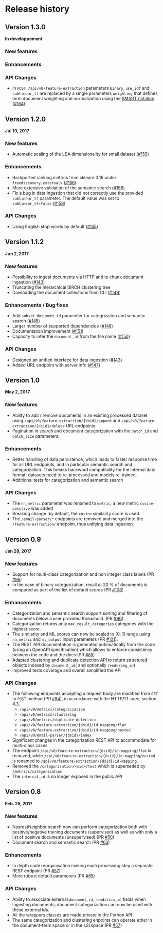 # Release history

## Version 1.3.0

**In developpement**

### New features


### Enhancements


### API Changes
 * In `POST /api/v0/feature-extraction` parameters `binary`, `use_idf` and  `sublinear_tf` are replaced by a single parameters `weighting` that defines term document weighting and normalization using the [SMART notation](https://en.wikipedia.org/wiki/SMART_Information_Retrieval_System)  ([#164](https://github.com/FreeDiscovery/FreeDiscovery/pull/164/files))

## Version 1.2.0

**Jul 10, 2017**

### New features

 * Automatic scaling of the LSA dimensionality for small dataset ([#159](https://github.com/FreeDiscovery/FreeDiscovery/pull/159))

### Enhancements

 * Backported ranking metrics from sklearn 0.19 under `freediscovery.externals` ([#156](https://github.com/FreeDiscovery/FreeDiscovery/pull/156))
 * More extensive validation of the semantic search ([#158](https://github.com/FreeDiscovery/FreeDiscovery/pull/158))
 * Fix a bug in data ingestion that did not correctly use the provided `sublinear_tf` parameter. The default value was set to `sublinear_tf=False` ([#158](https://github.com/FreeDiscovery/FreeDiscovery/pull/158))

### API Changes
 * Using English stop words by default ([#155](https://github.com/FreeDiscovery/FreeDiscovery/pull/155))

## Version 1.1.2

**Jun 2, 2017**

### New features

 * Possibility to ingest documents via HTTP and to chunk document ingestion ([#143](https://github.com/FreeDiscovery/FreeDiscovery/pull/143))
 * Truncating the hierarchical BIRCH clustering tree
 * Dowloading the document collections from CLI ([#149](https://github.com/FreeDiscovery/FreeDiscovery/pull/149))

### Enhancements / Bug fixes

 * Add `subset_document_id` parameter for categrization and semantic search ([#145](https://github.com/FreeDiscovery/FreeDiscovery/pull/145))
 * Larger number of supported dependencies ([#148](https://github.com/FreeDiscovery/FreeDiscovery/pull/148))
 * Documentation improvement ([#151](https://github.com/FreeDiscovery/FreeDiscovery/pull/151))
 * Capacity to infer the `document_id` from the file name ([#150](https://github.com/FreeDiscovery/FreeDiscovery/pull/150))

### API Changes
 * Designed an unified interface for data ingestion ([#143](https://github.com/FreeDiscovery/FreeDiscovery/pull/143))
 * Added URL endpoint with server info ([#147](https://github.com/FreeDiscovery/FreeDiscovery/pull/147))

## Version 1.0

**May 2, 2017**

### New features  

 * Ability to add / remove documents in an existing processed dataset using `/api/v0/feature-extraction/{dsid}/append` and `/api/v0/feature-extraction/{dsid}/delete` URL endpoints 
 * Pagination in search and document categorization with the `batch_id` and `batch_size` parameters.

### Enhancements

 * Better handling of data persistence, which leads to faster response time for all URL endpoints, and in particular semantic search and categorization. This breaks backward compatibility for the internal data format: datasets need to re-processed and models re-trained. 
 * Additional tests for categorization and semantic search 

### API Changes
 * The `nn_metric` parameter was renamed to `metric`; a new metric `cosine-positive` was added
 * Breaking change: by default, the `cosine` similarity score is used.
 * The `/email-parser/*` endpoints are removed and merged into the `/feature-extraction/` endpoint, thus unifying data ingestion.


## Version 0.9

**Jan 28, 2017**

### New features  

 * Support for multi-class categorization and non integer class labels (PR [#96](https://github.com/FreeDiscovery/FreeDiscovery/pull/96/files)) 
 * In the case of binary categorization, recall at 20 % of documents is computed as part of the list of default scores (PR [#106](https://github.com/FreeDiscovery/FreeDiscovery/pull/106))

### Enhancements

 * Categorization and semantic search support sorting and filtering of documents below a user provided threashold. (PR [#96](https://github.com/FreeDiscovery/FreeDiscovery/pull/96/files))
 * Categorization returns only `max_result_categories` categories with the highest score. 
 * The similarity and ML scores can now be scaled to [0, 1] range using `nn_metric` and `ml_output` input parameters (PR [#101](https://github.com/FreeDiscovery/FreeDiscovery/pull/100/files)).
 * The REST API documentation is generated automatically from the code (using an OpenAPI specification) which allows to enforce consistency between the code and the docs (PR [#85](https://github.com/FreeDiscovery/FreeDiscovery/pull/85))
 * Adapted clustering and duplicate detection API to return structured objects indexed by `document_id`( and optionally `rendering_id`)
 * Improved tests coverage and overall simplified the API


### API Changes
 
 * The following endpoints accepting a request body are modified from `GET` to `POST` method (PR [#94](https://github.com/FreeDiscovery/FreeDiscovery/pull/94)), in accordance with the HTTP/1.1 spec, section 4.3,
    - `/api/v0/metrics/categorization`
    - `/api/v0/metrics/clustering`
    - `/api/v0/metrics/duplicate-detection`
    - `/api/v0/feature-extraction/{dsid}/id-mapping/flat`
    - `/api/v0/feature-extraction/{dsid}/id-mapping/nested`
    - `/api/v0/email-parser/{dsid}/index`
 * Significant changes in the categorization REST API to accommodate for multi-class cases
 * The endpoint `/api/v0/feature-extraction/{dsid}/id-mapping/flat` is removed, while `/api/v0/feature-extraction/{dsid}/id-mapping/nested` is renamed to `/api/v0/feature-extraction/{dsid}/id-mapping`. 
 * Removed the `/categorization/<mid>/test` which is superseded by `/metrics/categorization`. 
 * The `internal_id` is no longer exposed in the public API

## Version 0.8

**Feb. 25, 2017**

### New features  

 * NearestNeighbor search now can perform categorization both with positive/negative training documents (supervised) as well as with only a list of positive documents (unsupervised) (PR [#50](https://github.com/FreeDiscovery/FreeDiscovery/pull/50))
 * Document search and semantic search (PR [#63](https://github.com/FreeDiscovery/FreeDiscovery/pull/63))


### Enhancements
 
 * In depth code reorganisation making each processing step a separate REST endpoint (PR [#57](https://github.com/FreeDiscovery/FreeDiscovery/pull/57))
 * More rubust default parameters (PR [#65](https://github.com/FreeDiscovery/FreeDiscovery/pull/65))

### API Changes
 
 * Ability to associate external `document_id`, `rendition_id` fields when ingesting documents; document categorization can now be used with these external ids. 
 * All the wrappers classes are made private in the Python API
 * The same categorization and clustering enpoints can operate ether in the document-term space or in the LSI space (PR [#57](https://github.com/FreeDiscovery/FreeDiscovery/pull/57))
